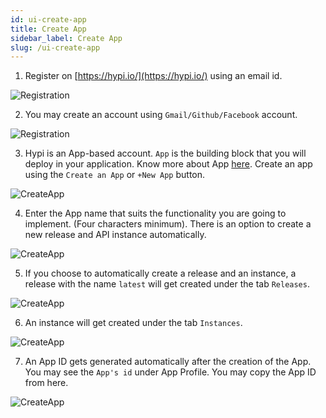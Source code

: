 ```yaml
---
id: ui-create-app
title: Create App
sidebar_label: Create App
slug: /ui-create-app
---
```

1. Register on [https://hypi.io/](https://hypi.io/) using an email id.

![Registration](/img/UI-CreateApp-Registration-1.png)

2. You may create an account using `Gmail/Github/Facebook` account.

![Registration](/img/UI-CreateApp-Registration-2.png)

3. Hypi is an App-based account. `App` is the building block that you will deploy in your application. Know more about App [here](overview.md). Create an app using the `Create an App` or  `+New App` button.

![CreateApp](/img/UI-CreateApp-CreateNewApp-1.png)

4. Enter the App name that suits the functionality you are going to implement. (Four characters minimum). There is an option to create a new release and API instance automatically.

![CreateApp](/img/UI-CreateApp-CreateNewApp-2.png)

5. If you choose to automatically create a release and an instance, a release with the name `latest` will get created under the tab `Releases`.

![CreateApp](/img/UI-CreateApp-CreateNewApp-3.png)

6. An instance will get created under the tab `Instances`.

![CreateApp](/img/UI-CreateApp-CreateNewApp-4.png)

7. An App ID gets generated automatically after the creation of the App. You may see the `App's id` under App Profile. You may copy the App ID from here.

![CreateApp](/img/UI-CreateApp-CreateNewApp-5.png)